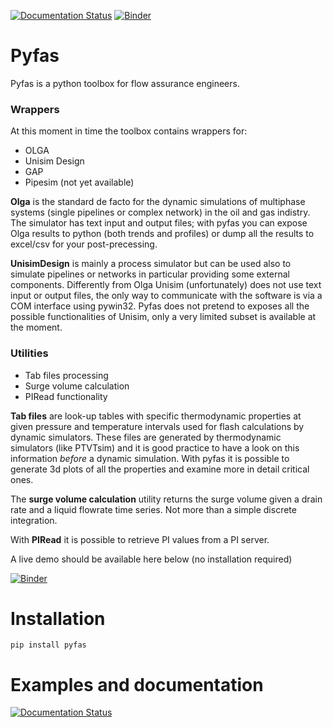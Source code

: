 [![Documentation Status](https://readthedocs.org/projects/pyfas/badge/?version=latest)](http://pyfas.readthedocs.io/en/latest/?badge=latest)
[![Binder](http://mybinder.org/badge.svg)](http://mybinder.org:/repo/gpagliuca/pyfas)

# Pyfas

Pyfas is a python toolbox for flow assurance engineers.

### Wrappers
At this moment in time the toolbox contains wrappers for:

* OLGA 
* Unisim Design
* GAP 
* Pipesim (not yet available)

**Olga** is the standard de facto for the dynamic simulations of multiphase
systems (single pipelines or complex network) in the oil and gas indistry. The
simulator has text input and output files; with pyfas you can expose Olga
results to python (both trends and profiles) or dump all the results to excel/csv
for your post-precessing.

**UnisimDesign** is mainly a process simulator but can be used also to simulate
pipelines or networks in particular providing some external components.
Differently from Olga Unisim (unfortunately) does not use text input or
output files, the only way to communicate with the software is via a COM interface
using pywin32.  Pyfas does not pretend to exposes all the possible
functionalities of Unisim, only a very limited subset is available at the
moment.

### Utilities

* Tab files processing
* Surge volume calculation
* PIRead functionality

**Tab files** are look-up tables with specific thermodynamic properties at
given pressure and temperature intervals used for flash calculations by dynamic
simulators. These files are generated by thermodynamic simulators (like
PTVTsim) and it is good practice to have a look on this information *before*
a dynamic simulation. With pyfas it is possible to generate 3d plots of all the
properties and examine more in detail critical ones. 

The **surge volume calculation** utility returns the surge volume given a drain
rate and a liquid flowrate time series. Not more than a simple discrete
integration.

With **PIRead** it is possible to retrieve PI values from a PI server.

A live demo should be available here below (no installation required)

[![Binder](http://mybinder.org/badge.svg)](http://mybinder.org:/repo/gpagliuca/pyfas)

# Installation 
`pip install pyfas`

# Examples and documentation

[![Documentation Status](https://readthedocs.org/projects/pyfas/badge/?version=latest)](http://pyfas.readthedocs.io/en/latest/?badge=latest)
